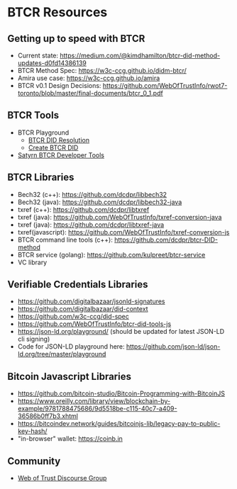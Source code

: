 # BTCR Resources 

## Getting up to speed with BTCR
- Current state: 
https://medium.com/@kimdhamilton/btcr-did-method-updates-d0fd14386139
- BTCR Method Spec: https://w3c-ccg.github.io/didm-btcr/
- Amira use case: https://w3c-ccg.github.io/amira
- BTCR v0.1 Design Decisions: https://github.com/WebOfTrustInfo/rwot7-toronto/blob/master/final-documents/btcr_0_1.pdf

## BTCR Tools
- BTCR Playground
  - [BTCR DID Resolution](https://weboftrustinfo.github.io/btcr-tx-playground.github.io/)
  - [Create BTCR DID](https://weboftrustinfo.github.io/btcr-tx-playground.github.io/create.html)
- [Satyrn BTCR Developer Tools](https://github.com/satyrnjs/satyrn)

## BTCR Libraries
- Bech32 (c++): https://github.com/dcdpr/libbech32
- Bech32 (java): https://github.com/dcdpr/libbech32-java
- txref (c++): https://github.com/dcdpr/libtxref
- txref (java): https://github.com/WebOfTrustInfo/txref-conversion-java
- txref (java): https://github.com/dcdpr/libtxref-java
- txref(javascript):  https://github.com/WebOfTrustInfo/txref-conversion-js
- BTCR command line tools (c++): https://github.com/dcdpr/btcr-DID-method
- BTCR service (golang): https://github.com/kulpreet/btcr-service
- VC library
 
## Verifiable Credentials Libraries
- https://github.com/digitalbazaar/jsonld-signatures
- https://github.com/digitalbazaar/did-context
- https://github.com/w3c-ccg/did-spec
- https://github.com/WebOfTrustInfo/btcr-did-tools-js
- https://json-ld.org/playground/ (should be updated for latest JSON-LD cli signing)
- Code for JSON-LD playground here: https://github.com/json-ld/json-ld.org/tree/master/playground

## Bitcoin Javascript Libraries
- https://github.com/bitcoin-studio/Bitcoin-Programming-with-BitcoinJS
- https://www.oreilly.com/library/view/blockchain-by-example/9781788475686/9d5518be-c115-40c7-a409-36586b0ff7b3.xhtml
- https://bitcoindev.network/guides/bitcoinjs-lib/legacy-pay-to-public-key-hash/
- "in-browser" wallet: https://coinb.in 

## Community
- [Web of Trust Discourse Group](https://weboftrustinfo.discourse.group/)
